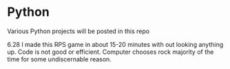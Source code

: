 # Python
Various Python projects will be posted in this repo

6.28 I made this RPS game in about 15-20 minutes with out looking anything up. Code is not good or efficient. Computer chooses rock majority of the time for some undiscernable reason.
